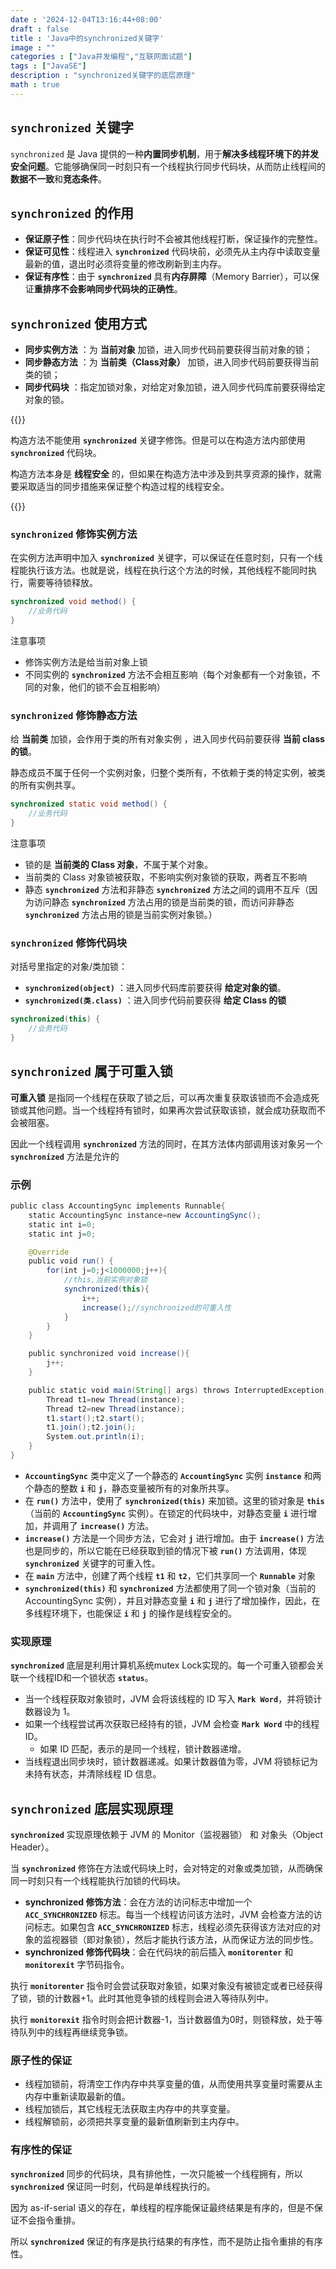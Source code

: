 ```yaml
---
date : '2024-12-04T13:16:44+08:00'
draft : false
title : 'Java中的synchronized关键字'
image : ""
categories : ["Java并发编程","互联网面试题"]
tags : ["JavaSE"]
description : "synchronized关键字的底层原理"
math : true
---
```


## **`synchronized`** 关键字

`synchronized` 是 Java 提供的一种**内置同步机制**，用于**解决多线程环境下的并发安全问题**。它能够确保同一时刻只有一个线程执行同步代码块，从而防止线程间的**数据不一致**和**竞态条件**。

## **`synchronized`** 的作用

- **保证原子性**：同步代码块在执行时不会被其他线程打断，保证操作的完整性。
- **保证可见性**：线程进入 **`synchronized`** 代码块前，必须先从主内存中读取变量最新的值，退出时必须将变量的修改刷新到主内存。
- **保证有序性**：由于 **`synchronized`** 具有**内存屏障**（Memory Barrier），可以保证**重排序不会影响同步代码块的正确性**。

## **`synchronized`** 使用方式

- **同步实例方法** ：为 **当前对象** 加锁，进入同步代码前要获得当前对象的锁；
- **同步静态方法** ：为 **当前类（Class对象）** 加锁，进入同步代码前要获得当前类的锁；
- **同步代码块** ：指定加锁对象，对给定对象加锁，进入同步代码库前要获得给定对象的锁。

{{<notice tip>}}

构造方法不能使用 **`synchronized`** 关键字修饰。但是可以在构造方法内部使用 **`synchronized`** 代码块。

构造方法本身是 **线程安全** 的，但如果在构造方法中涉及到共享资源的操作，就需要采取适当的同步措施来保证整个构造过程的线程安全。

{{</notice>}}

### **`synchronized`** 修饰实例方法

在实例方法声明中加入 **`synchronized`** 关键字，可以保证在任意时刻，只有一个线程能执行该方法。也就是说，线程在执行这个方法的时候，其他线程不能同时执行，需要等待锁释放。

```java
synchronized void method() {
    //业务代码
}
```

注意事项

- 修饰实例方法是给当前对象上锁
- 不同实例的 **`synchronized`** 方法不会相互影响（每个对象都有一个对象锁，不同的对象，他们的锁不会互相影响）

### **`synchronized`** 修饰静态方法

给 **当前类** 加锁，会作用于类的所有对象实例 ，进入同步代码前要获得 **当前 class 的锁**。

静态成员不属于任何一个实例对象，归整个类所有，不依赖于类的特定实例，被类的所有实例共享。

```java
synchronized static void method() {
    //业务代码
}
```

注意事项

- 锁的是 **当前类的 Class 对象**，不属于某个对象。
- 当前类的 Class 对象锁被获取，不影响实例对象锁的获取，两者互不影响
- 静态 **`synchronized`** 方法和非静态 **`synchronized`** 方法之间的调用不互斥（因为访问静态 **`synchronized`** 方法占用的锁是当前类的锁，而访问非静态 **`synchronized`** 方法占用的锁是当前实例对象锁。）

### **`synchronized`** 修饰代码块

对括号里指定的对象/类加锁：

- **`synchronized(object)`** ：进入同步代码库前要获得 **给定对象的锁**。
- **`synchronized(类.class)`** ：进入同步代码前要获得 **给定 Class 的锁**

```java
synchronized(this) {
    //业务代码
}
```

## **`synchronized`** 属于可重入锁

**可重入锁** 是指同一个线程在获取了锁之后，可以再次重复获取该锁而不会造成死锁或其他问题。当一个线程持有锁时，如果再次尝试获取该锁，就会成功获取而不会被阻塞。

因此一个线程调用 **`synchronized`** 方法的同时，在其方法体内部调用该对象另一个 **`synchronized`** 方法是允许的

### **示例**

```java
public class AccountingSync implements Runnable{
    static AccountingSync instance=new AccountingSync();
    static int i=0;
    static int j=0;

    @Override
    public void run() {
        for(int j=0;j<1000000;j++){
            //this,当前实例对象锁
            synchronized(this){
                i++;
                increase();//synchronized的可重入性
            }
        }
    }

    public synchronized void increase(){
        j++;
    }

    public static void main(String[] args) throws InterruptedException {
        Thread t1=new Thread(instance);
        Thread t2=new Thread(instance);
        t1.start();t2.start();
        t1.join();t2.join();
        System.out.println(i);
    }
}
```

- **`AccountingSync`** 类中定义了一个静态的 **`AccountingSync`** 实例 **`instance`** 和两个静态的整数 **`i`** 和 **`j`**，静态变量被所有的对象所共享。
- 在 **`run()`** 方法中，使用了 **`synchronized(this)`** 来加锁。这里的锁对象是 **`this`**（当前的 **`AccountingSync`** 实例）。在锁定的代码块中，对静态变量 **`i`** 进行增加，并调用了 **`increase()`** 方法。
- **`increase()`** 方法是一个同步方法，它会对 **`j`** 进行增加。由于 **`increase()`** 方法也是同步的，所以它能在已经获取到锁的情况下被 **`run()`** 方法调用，体现 **`synchronized`** 关键字的可重入性。
- 在 **`main`** 方法中，创建了两个线程 **`t1`** 和 **`t2`**，它们共享同一个 **`Runnable`** 对象
-  **`synchronized(this)`** 和 **`synchronized`** 方法都使用了同一个锁对象（当前的 AccountingSync 实例），并且对静态变量 **`i`** 和 **`j`** 进行了增加操作，因此，在多线程环境下，也能保证 **`i`** 和 **`j`** 的操作是线程安全的。

### 实现原理

**`synchronized`** 底层是利用计算机系统mutex Lock实现的。每一个可重入锁都会关联一个线程ID和一个锁状态 **`status`**。

- 当一个线程获取对象锁时，JVM 会将该线程的 ID 写入 **`Mark Word`**，并将锁计数器设为 1。
- 如果一个线程尝试再次获取已经持有的锁，JVM 会检查 **`Mark Word`** 中的线程 ID。
  - 如果 ID 匹配，表示的是同一个线程，锁计数器递增。
- 当线程退出同步块时，锁计数器递减。如果计数器值为零，JVM 将锁标记为未持有状态，并清除线程 ID 信息。

## **`synchronized`** 底层实现原理

**`synchronized`** 实现原理依赖于 JVM 的 Monitor（监视器锁） 和 对象头（Object Header）。

当 **`synchronized`** 修饰在方法或代码块上时，会对特定的对象或类加锁，从而确保同一时刻只有一个线程能执行加锁的代码块。

- **synchronized 修饰方法**：会在方法的访问标志中增加一个 **`ACC_SYNCHRONIZED`** 标志。每当一个线程访问该方法时，JVM 会检查方法的访问标志。如果包含 **`ACC_SYNCHRONIZED`** 标志，线程必须先获得该方法对应的对象的监视器锁（即对象锁），然后才能执行该方法，从而保证方法的同步性。
- **synchronized 修饰代码块**：会在代码块的前后插入 **`monitorenter`** 和 **`monitorexit`** 字节码指令。

执行 **`monitorenter`** 指令时会尝试获取对象锁，如果对象没有被锁定或者已经获得了锁，锁的计数器+1。此时其他竞争锁的线程则会进入等待队列中。

执行 **`monitorexit`** 指令时则会把计数器-1，当计数器值为0时，则锁释放，处于等待队列中的线程再继续竞争锁。

### 原子性的保证

- 线程加锁前，将清空工作内存中共享变量的值，从而使用共享变量时需要从主内存中重新读取最新的值。
- 线程加锁后，其它线程无法获取主内存中的共享变量。
- 线程解锁前，必须把共享变量的最新值刷新到主内存中。

### 有序性的保证

**`synchronized`** 同步的代码块，具有排他性，一次只能被一个线程拥有，所以 **`synchronized`** 保证同一时刻，代码是单线程执行的。

因为 as-if-serial 语义的存在，单线程的程序能保证最终结果是有序的，但是不保证不会指令重排。

所以 **`synchronized`** 保证的有序是执行结果的有序性，而不是防止指令重排的有序性。

